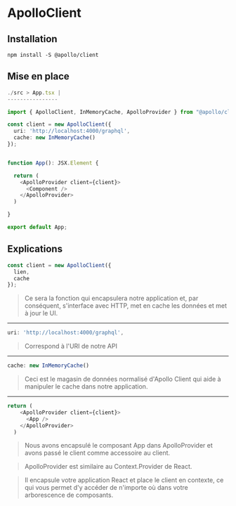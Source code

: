 # ApolloClient 

## Installation 

````
npm install -S @apollo/client
````

## Mise en place

```typescript
./src > App.tsx |
----------------

import { ApolloClient, InMemoryCache, ApolloProvider } from "@apollo/client";

const client = new ApolloClient({
  uri: 'http://localhost:4000/graphql',
  cache: new InMemoryCache()
});


function App(): JSX.Element {

  return (
    <ApolloProvider client={client}>
      <Component />
    </ApolloProvider>
  )

}

export default App;

```


## Explications

```typescript
const client = new ApolloClient({
  lien,
  cache
});
```
>Ce sera la fonction qui encapsulera notre application et, par conséquent, s'interface avec HTTP, met en cache les données et met à jour le UI.
_________________

```typescript
uri: 'http://localhost:4000/graphql',
```

>Correspond à l'URI de notre API

_________________
```typescript
cache: new InMemoryCache()
```
>Ceci est le magasin de données normalisé d'Apollo Client qui aide à manipuler le cache dans notre application.
_________________
```typescript
return (
    <ApolloProvider client={client}>
      <App />
    </ApolloProvider>
  )
```
>Nous avons encapsulé le composant App dans ApolloProvider et avons passé le client comme accessoire au client. 

>ApolloProvider est similaire au Context.Provider de React. 

>Il encapsule votre application React et place le client en contexte, ce qui vous permet d'y accéder de n'importe où dans votre arborescence de composants.


